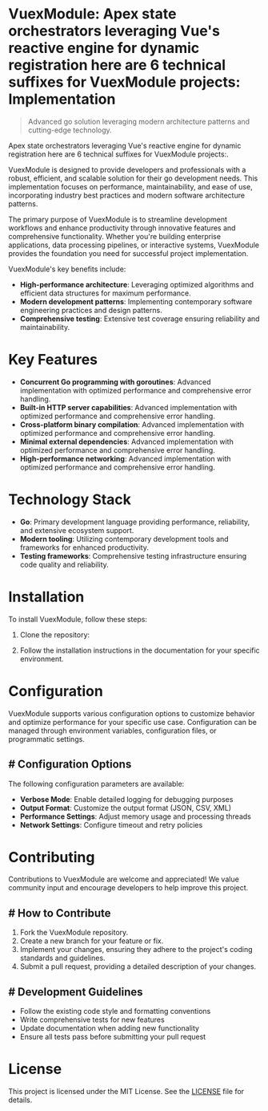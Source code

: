 <!-- fallback_VuexModule_20251015204554_55767 -->

# VuexModule: Apex state orchestrators leveraging Vue's reactive engine for dynamic registration here are 6 technical suffixes for VuexModule projects: Implementation
> Advanced go solution leveraging modern architecture patterns and cutting-edge technology.

Apex state orchestrators leveraging Vue's reactive engine for dynamic registration here are 6 technical suffixes for VuexModule projects:.

VuexModule is designed to provide developers and professionals with a robust, efficient, and scalable solution for their go development needs. This implementation focuses on performance, maintainability, and ease of use, incorporating industry best practices and modern software architecture patterns.

The primary purpose of VuexModule is to streamline development workflows and enhance productivity through innovative features and comprehensive functionality. Whether you're building enterprise applications, data processing pipelines, or interactive systems, VuexModule provides the foundation you need for successful project implementation.

VuexModule's key benefits include:

* **High-performance architecture**: Leveraging optimized algorithms and efficient data structures for maximum performance.
* **Modern development patterns**: Implementing contemporary software engineering practices and design patterns.
* **Comprehensive testing**: Extensive test coverage ensuring reliability and maintainability.

# Key Features

* **Concurrent Go programming with goroutines**: Advanced implementation with optimized performance and comprehensive error handling.
* **Built-in HTTP server capabilities**: Advanced implementation with optimized performance and comprehensive error handling.
* **Cross-platform binary compilation**: Advanced implementation with optimized performance and comprehensive error handling.
* **Minimal external dependencies**: Advanced implementation with optimized performance and comprehensive error handling.
* **High-performance networking**: Advanced implementation with optimized performance and comprehensive error handling.

# Technology Stack

* **Go**: Primary development language providing performance, reliability, and extensive ecosystem support.
* **Modern tooling**: Utilizing contemporary development tools and frameworks for enhanced productivity.
* **Testing frameworks**: Comprehensive testing infrastructure ensuring code quality and reliability.

# Installation

To install VuexModule, follow these steps:

1. Clone the repository:


2. Follow the installation instructions in the documentation for your specific environment.

# Configuration

VuexModule supports various configuration options to customize behavior and optimize performance for your specific use case. Configuration can be managed through environment variables, configuration files, or programmatic settings.

## # Configuration Options

The following configuration parameters are available:

* **Verbose Mode**: Enable detailed logging for debugging purposes
* **Output Format**: Customize the output format (JSON, CSV, XML)
* **Performance Settings**: Adjust memory usage and processing threads
* **Network Settings**: Configure timeout and retry policies

# Contributing

Contributions to VuexModule are welcome and appreciated! We value community input and encourage developers to help improve this project.

## # How to Contribute

1. Fork the VuexModule repository.
2. Create a new branch for your feature or fix.
3. Implement your changes, ensuring they adhere to the project's coding standards and guidelines.
4. Submit a pull request, providing a detailed description of your changes.

## # Development Guidelines

* Follow the existing code style and formatting conventions
* Write comprehensive tests for new features
* Update documentation when adding new functionality
* Ensure all tests pass before submitting your pull request

# License

This project is licensed under the MIT License. See the [LICENSE](https://github.com/lisaantal/VuexModule/blob/main/LICENSE) file for details.
